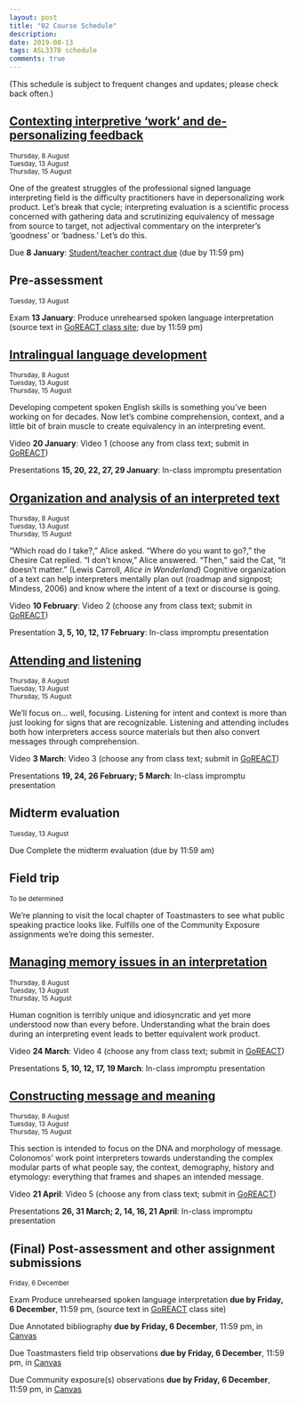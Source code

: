 ```yaml
---
layout: post
title: "02 Course Schedule"
description: 
date: 2019-08-13
tags: ASL3370 schedule
comments: true
---
```


(This schedule is subject to frequent changes and updates; please check back often.)

## [Contexting interpretive ‘work’ and de-personalizing feedback](http://)

<small>
Thursday, 8 August<br>
Tuesday, 13 August<br>
Thursday, 15 August
</small>

One of the greatest struggles of the professional signed language interpreting field is the difficulty practitioners have in depersonalizing work product. Let’s break that cycle; interpreting evaluation is a scientific process concerned with gathering data and scrutinizing equivalency of message from source to target, not adjectival commentary on the interpreter’s ‘goodness’ or ‘badness.’ Let’s do this.

<span class="c-badge c-badge-pill c-badge-secondary">Due</span> **8 January**: [Student/teacher contract due](http://) (due by 11:59 pm)

## Pre-assessment

<small>
Tuesday, 13 August<br>
</small>

<span class="c-badge c-badge-pill c-badge-warning">Exam</span> **13 January**: Produce unrehearsed spoken language interpretation (source text in [GoREACT class site](http://); due by 11:59 pm)

## [Intralingual language development](http://)

<small>
Thursday, 8 August<br>
Tuesday, 13 August<br>
Thursday, 15 August
</small>

Developing competent spoken English skills is something you’ve been working on for decades. Now let’s combine comprehension, context, and a little bit of brain muscle to create equivalency in an interpreting event.

<span class="c-badge c-badge-pill c-badge-success">Video</span> **20 January**: Video 1 (choose any from class text; submit in [GoREACT](https://app.goreact.com/login))

<span class="c-badge c-badge-pill c-badge-info">Presentations</span> **15, 20, 22, 27, 29 January**: In-class impromptu presentation

## [Organization and analysis of an interpreted text](http://)

<small>
Thursday, 8 August<br>
Tuesday, 13 August<br>
Thursday, 15 August
</small>

“Which road do I take?,” Alice asked.
“Where do you want to go?,” the Chesire Cat replied.
“I don’t know,” Alice answered.
“Then,” said the Cat, “it doesn’t matter.”
(Lewis Carroll, *Alice in Wonderland*)
Cognitive organization of a text can help interpreters mentally plan out (roadmap and signpost; Mindess, 2006) and know where the intent of a text or discourse is going.

<span class="c-badge c-badge-pill c-badge-success">Video</span> **10 February**: Video 2 (choose any from class text; submit in [GoREACT](https://app.goreact.com/login))

<span class="c-badge c-badge-pill c-badge-info">Presentation</span> **3, 5, 10, 12, 17 February**: In-class impromptu presentation

## [Attending and listening](http://)

<small>
Thursday, 8 August<br>
Tuesday, 13 August<br>
Thursday, 15 August
</small> 

We’ll focus on... well, focusing. Listening for intent and context is more than just looking for signs that are recognizable. Listening and attending includes both how interpreters access source materials but then also convert messages through comprehension.

<span class="c-badge c-badge-pill c-badge-success">Video</span> **3 March**: Video 3 (choose any from class text; submit in [GoREACT](https://app.goreact.com/login))

<span class="c-badge c-badge-pill c-badge-info">Presentations</span> **19, 24, 26 February; 5 March**: In-class impromptu presentation

## Midterm evaluation

<small>
Tuesday, 13 August<br>
</small>

<span class="c-badge c-badge-pill c-badge-secondary">Due</span> Complete the midterm evaluation (due by 11:59 am)

## Field trip

<small>
To be determined
</small>

We’re planning to visit the local chapter of Toastmasters to see what public speaking practice looks like. Fulfills one of the Community Exposure assignments we’re doing this semester.

## [Managing memory issues in an interpretation](http://)

<small>
Thursday, 8 August<br>
Tuesday, 13 August<br>
Thursday, 15 August
</small> 

Human cognition is terribly unique and idiosyncratic and yet more understood now than every before. Understanding what the brain does during an interpreting event leads to better equivalent work product.

<span class="c-badge c-badge-pill c-badge-success">Video</span> **24 March**: Video 4 (choose any from class text; submit in [GoREACT](https://app.goreact.com/login))

<span class="c-badge c-badge-pill c-badge-info">Presentations</span> **5, 10, 12, 17, 19 March**: In-class impromptu presentation

## [Constructing message and meaning](http://)

<small>
Thursday, 8 August<br>
Tuesday, 13 August<br>
Thursday, 15 August
</small> 

This section is intended to focus on the DNA and morphology of message. Colonomos’ work point interpreters towards understanding the complex modular parts of what people say, the context, demography, history and etymology: everything that frames and shapes an intended message.

<span class="c-badge c-badge-pill c-badge-success">Video</span> **21 April**: Video 5 (choose any from class text; submit in [GoREACT](https://app.goreact.com/login))

<span class="c-badge c-badge-pill c-badge-info">Presentations</span> **26, 31 March; 2, 14, 16, 21 April**: In-class impromptu presentation

## (Final) Post-assessment and other assignment submissions

<small>
Friday, 6 December
</small>

<span class="c-badge c-badge-pill c-badge-warning">Exam</span> Produce unrehearsed spoken language interpretation **due by Friday, 6 December**, 11:59 pm, (source text in [GoREACT](https://app.goreact.com/login) class site)

<span class="c-badge c-badge-pill c-badge-secondary">Due</span> Annotated bibliography **due by Friday, 6 December**, 11:59 pm, in [Canvas](https://uvu.instructure.com)

<span class="c-badge c-badge-pill c-badge-secondary">Due</span> Toastmasters field trip observations **due by Friday, 6 December**, 11:59 pm, in [Canvas](https://uvu.instructure.com)

<span class="c-badge c-badge-pill c-badge-secondary">Due</span> Community exposure(s) observations **due by Friday, 6 December**, 11:59 pm, in [Canvas](https://uvu.instructure.com)
